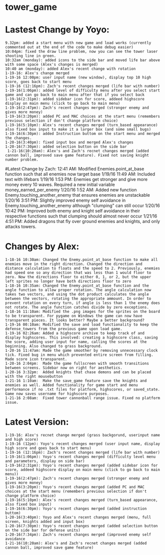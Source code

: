 # tower_game
# Lastest Change by Yoyo:
    9.32pm: added a start menu with new game and load works (currently commented out at the end of the code to make debug easier)
    10:04pm: fixed the draw line problem, now you can see the tower laser shooting line in green. 
    10:32am (monday): added icons to the side bar and moved life bar above with some space (Alex's changes is merged)
    10:40 am (monday): added Alex's recent change with rotation
    1-19-16: Alex's change merged
    1-19-16 12:00pm: user input name (new window), display top 10 high score, goes back to start menu
    1-19-16 (12:16pm): Zach's recent changes merged (life bar with number)
    1-19-16(1:06pm): added level of difficulty menu after you select start game and can go back to main menu after that if you select back  
    1-19-16(2:31pm): added sidebar icon for score, addeed highscore display on main menu (click to go back to main menu)
    1-19-16(2:47pm): Zach's recent changes merged (stronger enemy and gives more money)
    1-19-16(3:20pm): added PC and MAC choices at the start menu (remembers previous selection if don't change platform choice)
    1-19-16(5:10pm): Alex's recent changes merged (turn_based appearance) also fixed box input to make it a larger box (and some small bugs)
    1-19-16(6:30pm): added Instruction buttom on the start menu and merged the changes. 
    1-20-16(3:40pm): fixed input box and merged Alex's changes
    1-20-16(7:30pm): added selection button on the side bar
     1-21-16(10:20am): Alex's and Zach's recnet changes merged (added cannon ball, improved save game feature). Fixed not saving knight number problem. 

#Latest Change by Zach:
    12:41 AM: Modified Enemies.point_at_base function such that all enemies now target base
    1/19/16 11:49 AM: Included text with lifebars
    1/19/16 1:53 PM: Enemies get stronger and give more money every 10 waves. Required a new initial variable money_earned_per_enemy
    1/20/16 1:52 AM: Added new function Enemy.touching_another_enemy that ensures enemies are unstackable
    1/20/16 3:51 PM: Slightly improved enemy self avoidance in Enemy.touching_another_enemy although "clumping" can still occur
    1/20/16 10:42 PM: Improved both enemy and knight self avoidance in their respective functions such that clumping should almost        never occur
    1/21/16 4:51 PM: Added dragons that fly over ground enemies and knights, and only attacks towers.

# Changes by Alex:
    1-18-16 10:30am: Changed the Enemy.point_at_base function to make all enemies move in the right direction. Changed the direction and distance calculation to floats and the speed to 2. Previously, enemies had speed one so any direction that was less than 1 would floor to zero. Now the directions floor to either 0, 1, or 2, but the upper left sprites no longer have both directions floor to zero
    1-18-16 10:35am: Changed the Enemy.point_at_base function and the angle function to allow proper rotation. The angle calculation now takes two vectors, and using the dot product calculates the angle between the vectors, rotating the appropriate ammount. In order to prevent rotation on every turn, if angle is less than 1 the enemy does not rotate. The angle function catches divide by zero exceptions.
    1-18-16 11:10am: Modified the .png images for the sprites on the board to be transparent. For pygame on Windows the game can now have transparent pieces. It looks better? Maybe a better background?
    1-19-16 00:10am: Modified the save and load functionality to keep the defense_towers from the previous game upon load game.
    1-19-16 02:26am: Added a highscore archive to keep track of and display highscores. This involved: creating a highscore class, saving the score, adding user input for name, calling the scores at the beginning. Also changed to grass background.
    1-20-16 11:47am: Made the game smoother by removing unnecessary clock tick. Fixed bug in menu which prevented entire screen from filling. Made score icon transparent.
    1-20-16 2:04pm:  Made the game fullscreen with smooth transitions between screens. Sidebar now on right for aesthetics. 
    1-20-16 3:32pm:  Added knights that chase demons and can be placed with the right mousebutton
    1-21-16 1:10am:  Make the save_game feature save the knights and enemies as well. Added functionality for game start and menu performance if no .txt files for platform, highscores, or saved_state. Game now saves username for highscore purposes.
    1-21-16 2:08am:  Fixed tower cannonball range issue. Fixed no platform issue.

# Latest Version: 
    1-19-16: Alex's recnet change merged (grass backgorund, userinput name and high score)
    1-19-16 (12pm): Yoyo's recent changes merged (user input name, display high score and goes back to start menu)
    1-19-16 (12:16pm): Zach's recent changes merged (life bar with number)
    1-19-16(1:06pm): Yoyo's recent changes merged (difficulty level menu and parameters, display on side bar)
    1-19-16(2:31pm): Yoyo's recent changes merged (added sidebar icon for score, addeed highscore display on main menu (click to go back to main menu))
    1-19-16(2:47pm): Zach's recent changes merged (stronger enemy and gives more money)
    1-19-16(3:20pm): Yoyo's recent changes merged (added PC and MAC choices at the start menu (remembers previous selection if don't change platform choice)
    1-19-16(5:10pm): Alex's recent changes merged (turn_based appearance, also fixed box input)
    1-19-16(6:30pm): Yoyo's recent changes merged (added instruction buttom)
    1-20-16(3:40pm): Yoyo and Alex's recent changes merged (menu, full screen, knights added and input box)
    1-20-16(7:30pm): Yoyo's recent changes merged (added selection button on the side bar for defense units)
    1-20-16(7:34pm): Zach's recent changes merged (improved enemy self avoidance
    1-21-16(10:20am): Alex's and Zach's recnet changes merged (added cannon ball, improved save game feature)

